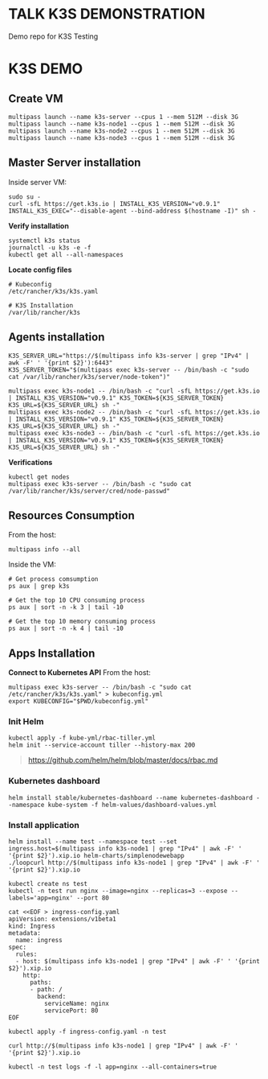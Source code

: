 TALK K3S DEMONSTRATION
======================

Demo repo for K3S Testing



# K3S DEMO

## Create VM
```
multipass launch --name k3s-server --cpus 1 --mem 512M --disk 3G
multipass launch --name k3s-node1 --cpus 1 --mem 512M --disk 3G
multipass launch --name k3s-node2 --cpus 1 --mem 512M --disk 3G
multipass launch --name k3s-node3 --cpus 1 --mem 512M --disk 3G
```

## Master Server installation
Inside server VM:
```
sudo su -
curl -sfL https://get.k3s.io | INSTALL_K3S_VERSION="v0.9.1" INSTALL_K3S_EXEC="--disable-agent --bind-address $(hostname -I)" sh -
```

**Verify installation**
```
systemctl k3s status
journalctl -u k3s -e -f
kubectl get all --all-namespaces
```

**Locate config files**
```
# Kubeconfig
/etc/rancher/k3s/k3s.yaml

# K3S Installation
/var/lib/rancher/k3s
```

## Agents installation

```
K3S_SERVER_URL="https://$(multipass info k3s-server | grep "IPv4" | awk -F' ' '{print $2}'):6443"
K3S_SERVER_TOKEN="$(multipass exec k3s-server -- /bin/bash -c "sudo cat /var/lib/rancher/k3s/server/node-token")"

multipass exec k3s-node1 -- /bin/bash -c "curl -sfL https://get.k3s.io | INSTALL_K3S_VERSION="v0.9.1" K3S_TOKEN=${K3S_SERVER_TOKEN} K3S_URL=${K3S_SERVER_URL} sh -"
multipass exec k3s-node2 -- /bin/bash -c "curl -sfL https://get.k3s.io | INSTALL_K3S_VERSION="v0.9.1" K3S_TOKEN=${K3S_SERVER_TOKEN} K3S_URL=${K3S_SERVER_URL} sh -"
multipass exec k3s-node3 -- /bin/bash -c "curl -sfL https://get.k3s.io | INSTALL_K3S_VERSION="v0.9.1" K3S_TOKEN=${K3S_SERVER_TOKEN} K3S_URL=${K3S_SERVER_URL} sh -"
```

**Verifications**
```
kubectl get nodes
multipass exec k3s-server -- /bin/bash -c "sudo cat /var/lib/rancher/k3s/server/cred/node-passwd"
```

## Resources Consumption
From the host:
```
multipass info --all
```

Inside the VM:
```
# Get process comsumption
ps aux | grep k3s

# Get the top 10 CPU consuming process
ps aux | sort -n -k 3 | tail -10

# Get the top 10 memory consuming process
ps aux | sort -n -k 4 | tail -10
```

## Apps Installation

**Connect to Kubernetes API**
From the host:
```
multipass exec k3s-server -- /bin/bash -c "sudo cat /etc/rancher/k3s/k3s.yaml" > kubeconfig.yml
export KUBECONFIG="$PWD/kubeconfig.yml"

```

### Init Helm

```
kubectl apply -f kube-yml/rbac-tiller.yml
helm init --service-account tiller --history-max 200 
```

> https://github.com/helm/helm/blob/master/docs/rbac.md

### Kubernetes dashboard
```
helm install stable/kubernetes-dashboard --name kubernetes-dashboard --namespace kube-system -f helm-values/dashboard-values.yml
```

### Install application
```
helm install --name test --namespace test --set ingress.host=$(multipass info k3s-node1 | grep "IPv4" | awk -F' ' '{print $2}').xip.io helm-charts/simplenodewebapp
./loopcurl http://$(multipass info k3s-node1 | grep "IPv4" | awk -F' ' '{print $2}').xip.io
```


```
kubectl create ns test
kubectl -n test run nginx --image=nginx --replicas=3 --expose --labels='app=nginx' --port 80

cat <<EOF > ingress-config.yaml
apiVersion: extensions/v1beta1
kind: Ingress
metadata:
  name: ingress
spec:
  rules:
  - host: $(multipass info k3s-node1 | grep "IPv4" | awk -F' ' '{print $2}').xip.io
    http:
      paths:
      - path: /
        backend:
          serviceName: nginx
          servicePort: 80
EOF

kubectl apply -f ingress-config.yaml -n test

curl http://$(multipass info k3s-node1 | grep "IPv4" | awk -F' ' '{print $2}').xip.io

kubectl -n test logs -f -l app=nginx --all-containers=true

```
